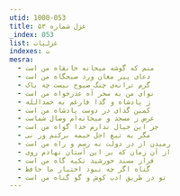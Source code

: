 ```yaml
---
utid: 1000-053
title: غزل شماره ۵۳
_index: 053
list: غزلیات
indexes: ت
mesra:
  - منم که گوشه میخانه خانقاه من است
  - دعای پیر مغان ورد صبحگاه من است
  - گرم ترانه‌ی چنگ صبوح نیست چه باک
  - نوای من به سحر آه عذرخواه من است
  - ز پادشاه و گدا فارغم به حمدالله
  - کمین گدای در دوست پادشاه من است
  - غرض ز مسجد و میخانه‌ام وصال شماست
  - جز این خیال ندارم خدا گواه من است
  - مگر به تیغ اجل خیمه برکنم ور نی
  - رمیدن از در دولت نه رسم و راه من است
  - از آن زمان که بر این آستان نهادم روی
  - فراز مسند خورشید تکیه گاه من است
  - گناه اگر چه نبود اختیار ما حافظ
  - تو در طریق ادب کوش و گو گناه من است
---
```

